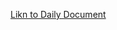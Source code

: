 [Likn to Daily Document](https://docs.google.com/document/d/1zI_hmcGqmSW9f7VDPBhu5CrNaKiX6EYcbxGyyrRqMms/edit?usp=sharing)
